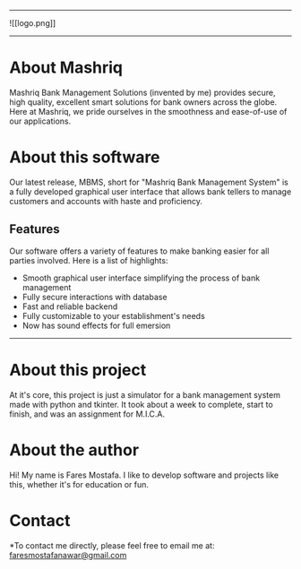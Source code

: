 ***
![[logo.png]]
***
# About Mashriq
Mashriq Bank Management Solutions (invented by me) provides secure, high quality, excellent smart solutions for bank owners across the globe.
Here at Mashriq, we pride ourselves in the smoothness and ease-of-use of our applications.

# About this software
Our latest release, MBMS, short for "Mashriq Bank Management System" is a fully developed graphical user interface that allows bank tellers to manage customers and accounts with haste and proficiency.

## Features
Our software offers a variety of features to make banking easier for all parties involved. Here is a list of highlights:
- Smooth graphical user interface simplifying the process of bank management
- Fully secure interactions with database
- Fast and reliable backend
- Fully customizable to your establishment's needs
- Now has sound effects for full emersion
***
# About this project
At it's core, this project is just a simulator for a bank management system made with python and tkinter.
It took about a week to complete, start to finish, and was an assignment for M.I.C.A.

# About the author
Hi! My name is Fares Mostafa. I like to develop software and projects like this, whether it's for education or fun.

# Contact
*To contact me directly, please feel free to email me at:
faresmostafanawar@gmail.com